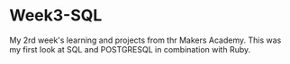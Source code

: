 # Week3-SQL

My 2rd week's learning and projects from thr Makers Academy.
This was my first look at SQL and POSTGRESQL in combination with Ruby.
